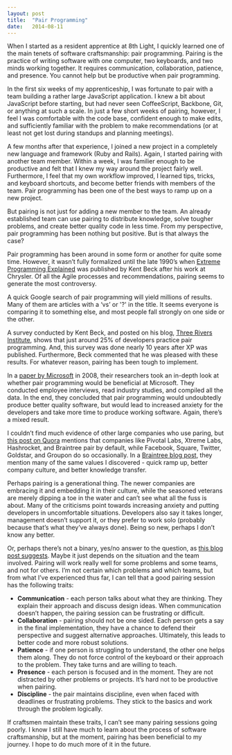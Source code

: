 ```yaml
---
layout: post
title:  "Pair Programming"
date:   2014-08-11
---
```


When I started as a resident apprentice at 8th Light, I quickly learned one of the main tenets of software craftsmanship: pair programming. Pairing is the practice of writing software with one computer, two keyboards, and two minds working together. It requires communication, collaboration, patience, and presence. You cannot help but be productive when pair programming.

In the first six weeks of my apprenticeship, I was fortunate to pair with a team building a rather large JavaScript application. I knew a bit about JavaScript before starting, but had never seen CoffeeScript, Backbone, Git, or anything at such a scale. In just a few short weeks of pairing, however, I feel I was comfortable with the code base, confident enough to make edits, and sufficiently familiar with the problem to make recommendations (or at least not get lost during standups and planning meetings).

A few months after that experience, I joined a new project in a completely new language and framework (Ruby and Rails). Again, I started pairing with another team member. Within a week, I was familier enough to be productive and felt that I knew my way around the project fairly well. Furthermore, I feel that my own workflow improved, I learned tips, tricks, and keyboard shortcuts, and become better friends with members of the team. Pair programming has been one of the best ways to ramp up on a new project.

But pairing is not just for adding a new member to the team. An already established team can use pairing to distribute knowledge, solve tougher problems, and create better quality code in less time. From my perspective, pair programming has been nothing but positive. But is that always the case?

Pair programming has been around in some form or another for quite some time. However, it wasn’t fully formalized until the late 1990’s when [Extreme Programming Explained](http://en.wikipedia.org/wiki/Extreme_programming) was published by Kent Beck after his work at Chrysler. Of all the Agile processes and recommendations, pairing seems to generate the most controversy.

A quick Google search of pair programming will yield millions of results. Many of them are articles with a ‘vs’ or '?' in the title. It seems everyone is comparing it to something else, and most people fall strongly on one side or the other.

A survey conducted by Kent Beck, and posted on his blog, [Three Rivers Institute](http://www.threeriversinstitute.org/blog/?p=541), shows that just around 25% of developers practice pair programming. And, this survey was done nearly 10 years after XP was published. Furthermore, Beck commented that he was pleased with these results. For whatever reason, pairing has been tough to implement.

In a [paper by Microsoft](http://research.microsoft.com/pubs/75108/esem-begel-2008.pdf) in 2008, their researchers took an in-depth look at whether pair programming would be beneficial at Microsoft. They conducted employee interviews, read industry studies, and compiled all the data. In the end, they concluded that pair programming would undoubtedly produce better quality software, but would lead to increased anxiety for the developers and take more time to produce working software. Again, there’s a mixed result.

I couldn’t find much evidence of other large companies who use paring, but [this post on Quora](http://www.quora.com/Which-companies-have-used-or-are-using-pair-programming) mentions that companies like Pivotal Labs, Xtreme Labs, Hashrocket, and Braintree pair by default, while Facebook, Square, Twitter, Goldstar, and Groupon do so occasionally. In a [Braintree blog post](https://www.braintreepayments.com/braintrust/code-quality-is-the-least-important-reason-to-pair-program), they mention many of the same values I discovered - quick ramp up, better company culture, and better knowledge transfer.

Perhaps pairing is a generational thing. The newer companies are embracing it and embedding it in their culture, while the seasoned veterans are merely dipping a toe in the water and can’t see what all the fuss is about. Many of the criticisms point towards increasing anxiety and putting developers in uncomfortable situations. Developers also say it takes longer, management doesn’t support it, or they prefer to work solo (probably because that’s what they’ve always done). Being so new, perhaps I don’t know any better.

Or, perhaps there’s not a binary, yes/no answer to the question, as [this blog post suggests](http://davenicolette.wordpress.com/2013/07/06/does-pair-programming-work/). Maybe it just depends on the situation and the team involved. Pairing will work really well for some problems and some teams, and not for others. I’m not certain which problems and which teams, but from what I’ve experienced thus far, I can tell that a good pairing session has the following traits:

- **Communication** - each person talks about what they are thinking. They explain their approach and discuss design ideas. When communication doesn’t happen, the pairing session can be frustrating or difficult.
- **Collaboration** - pairing should not be one sided. Each person gets a say in the final implementation, they have a chance to defend their perspective and suggest alternative approaches. Ultimately, this leads to better code and more robust solutions.
- **Patience** - if one person is struggling to understand, the other one helps them along. They do not force control of the keyboard or their approach to the problem. They take turns and are willing to teach.
- **Presence** - each person is focused and in the moment. They are not distracted by other problems or projects. It’s hard not to be productive when pairing.
- **Discipline** - the pair maintains discipline, even when faced with deadlines or frustrating problems. They stick to the basics and work through the problem logically.

If craftsmen maintain these traits, I can’t see many pairing sessions going poorly. I know I still have much to learn about the process of software craftsmanship, but at the moment, pairing has been beneficial to my journey. I hope to do much more of it in the future.
